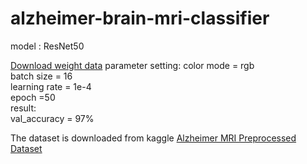 # alzheimer-brain-mri-classifier
model : ResNet50

[Download weight data](https://drive.google.com/file/d/12kgtrjPKAUGo-TXf43aTRHna4eU1rJwf/view?usp=sharing)
parameter setting:
  color mode = rgb  
  batch size = 16  
  learning rate = 1e-4  
  epoch =50  
result:  
  val_accuracy = 97%

The dataset is downloaded from kaggle [Alzheimer MRI Preprocessed Dataset](https://www.kaggle.com/datasets/sachinkumar413/alzheimer-mri-dataset)
